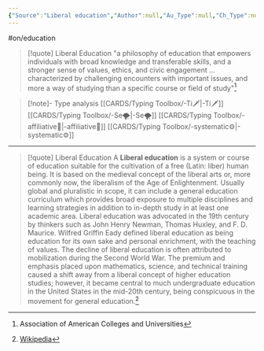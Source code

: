 ```yaml
---
{"Source":"Liberal education","Author":null,"Au_Type":null,"Ch_Type":null,"Cat":"irl","Me_Cat":"read 🔠","Theme":null,"language":"en","ref":"[Liberal education - Wikipedia](https://en.wikipedia.org/wiki/Liberal%20education)","dg-publish":true,"permalink":"/sources/contents/liberal-education/","dgPassFrontmatter":true,"noteIcon":"1","created":"2023-04-06T22:06:08.325+02:00","updated":"2023-05-02T10:44:56.395+02:00"}
---
```


#on/education 
> [!quote] Liberal Education
> "a philosophy of education that empowers individuals with broad knowledge and transferable skills, and a stronger sense of values, ethics, and civic engagement ... characterized by challenging encounters with important issues, and more a way of studying than a specific course or field of study"[^1]

>[!note]- Type analysis
>[[CARDS/Typing Toolbox/-Ti🗡️\|-Ti🗡️]] [[CARDS/Typing Toolbox/-Se🌪️\|-Se🌪️]]
[[CARDS/Typing Toolbox/-affiliative🐜\|-affiliative🐜]]
[[CARDS/Typing Toolbox/-systematic⚙️\|-systematic⚙️]] 

---

> [!quote] Liberal Education
> A **Liberal education** is a system or course of education suitable for the cultivation of a free (Latin: liber) human being. It is based on the medieval concept of the liberal arts or, more commonly now, the liberalism of the Age of Enlightenment.
> Usually global and pluralistic in scope, it can include a general education curriculum which provides broad exposure to multiple disciplines and learning strategies in addition to in-depth study in at least one academic area.
> Liberal education was advocated in the 19th century by thinkers such as John Henry Newman, Thomas Huxley, and F. D. Maurice. Wilfred Griffin Eady defined liberal education as being education for its own sake and personal enrichment, with the teaching of values. The decline of liberal education is often attributed to mobilization during the Second World War. The premium and emphasis placed upon mathematics, science, and technical training caused a shift away from a liberal concept of  higher education studies; however, it became central to much undergraduate education in the United States in the mid-20th century, being conspicuous in the movement for general education.[^2]

[^1]: Association of American Colleges and Universities
[^2]: [Wikipedia](https://en.wikipedia.org/wiki/Liberal%20education)